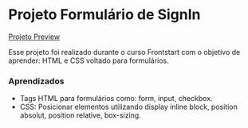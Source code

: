 # Projeto Formulário de SignIn

[Projeto Preview](https://github.com/rennanwalker/exercicio-signin/blob/main/assets/project-preview.png?raw=true)

Esse projeto foi realizado durante o curso Frontstart com o objetivo de aprender: HTML e CSS voltado para formulários.

### Aprendizados
- Tags HTML para formulários como: form, input, checkbox.
- CSS: Posicionar elementos utilizando display inline block, position absolut, position relative, box-sizing.
